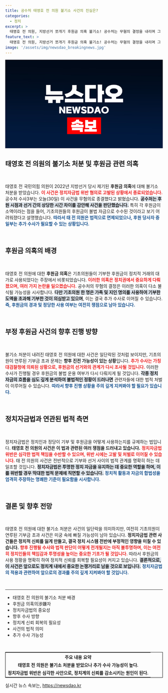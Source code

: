 ```yaml
---
title: 공수처 태영호 전 의원 불기소 사건의 진실은?
categories:
  - 정치
excerpt: >
  태영호 전 의원, 지방선거 쪼개기 후원금 의혹 불기소! 공수처는 무혐의 결정을 내리며 그 배경과 추가 수사 가능성을 밝혔습니다. 정치 자금의 불법성이 없어 보이지만 하나의 기초의원 사건이 새로운 전개를 예고합니다. 클릭해서 자세히 알아보세요!
feature_text: >
  태영호 전 의원, 지방선거 쪼개기 후원금 의혹 불기소! 공수처는 무혐의 결정을 내리며 그 배경과 추가 수사 가능성을 밝혔습니다. 정치 자금의 불법성이 없어 보이지만 하나의 기초의원 사건이 새로운 전개를 예고합니다. 클릭해서 자세히 알아보세요!
image: '/assets/img/newsdao_breakingnews.jpg'
---
```


<p><img src="/assets/img/newsdao_breakingnews.jpg" alt="firstkoreanews 속보" /></p>

<h2 data-ke-size="size26">태영호 전 의원의 불기소 처분 및 후원금 관련 의혹</h2>

<p data-ke-size="size16">&nbsp;</p>

<p>태영호 전 국민의힘 의원이 2022년 지방선거 당시 제기된 <b>후원금 의혹</b>에 대해 불기소 처분을 받았습니다. <b><span style="color: #ee2323;">이 사건은 정치자금법 위반 혐의로 고발된 상황에서 종료되었습니다.</span></b> 공수처 수사3부는 오늘(30일) 이 사건을 무혐의로 종결했다고 밝혔습니다. <b><span style="background-color: #21538527;">공수처는 후원 시점과 선거 간의 상당한 시간 차이를 감안해 사건을 판단했습니다.</span></b> 특히 각 후원금이 소액이라는 점을 들어, 기초의원들의 후원금이 불법 자금으로 수수된 것이라고 보기 어려워졌다고 설명했습니다. <b><span style="color: #1a5490;">따라서 태 전 의원은 법적으로 면제되었으나, 후원 당사자 중 일부는 추가 수사가 필요할 수 있는 상황입니다.</span></b> </p>

<p data-ke-size="size16">&nbsp;</p>

<h2 data-ke-size="size26">후원금 의혹의 배경</h2>

<p data-ke-size="size16">&nbsp;</p>

<p>태영호 전 의원에 대한 <b>후원금 의혹</b>은 기초의원들이 기부한 후원금이 정치적 거래의 대가로 사용되었다는 주장에서 비롯되었습니다. <b><span style="color: #ee2323;">이러한 의혹은 정치권에서 중요하게 다뤄졌으며, 여러 가지 논란을 일으켰습니다.</span></b> 공수처의 무혐의 결정은 이러한 의혹이 다소 불식될 가능성을 시사합니다. <b><span style="background-color: #21538527;">다만 기초의원 한 명은 가족 및 지인 명의를 사용하여 기부한도액을 초과해 기부한 것이 의심받고 있으며</span></b>, 이는 결국 추가 수사로 이어질 수 있습니다. <b><span style="color: #1a5490;">즉, 후원금의 경과 및 정당한 사용 여부는 여전히 쟁점으로 남아 있습니다.</span></b> </p>

<p data-ke-size="size16">&nbsp;</p>

<h2 data-ke-size="size26">부정 후원금 사건의 향후 진행 방향</h2>

<p data-ke-size="size16">&nbsp;</p>

<p>불기소 처분이 내려진 태영호 전 의원에 대한 사건은 일단락된 것처럼 보이지만, 기초의원이 연루된 기부금 초과 문제는 <b>향후 진전 가능성이 있는 상황</b>입니다. <b><span style="color: #ee2323;">추가 수사는 가칭 대검찰청에 의뢰된 상황으로, 후원금의 선거와의 관계가 다시 조사될 것입니다.</span></b> 이러한 수사가 진행될 경우 후원금의 불법 운용 여부가 다시 다뤄지게 될 것입니다. <b><span style="background-color: #21538527;">각종 정치 자금의 흐름을 심도 깊게 분석하여 불법적인 정황이 드러나면</span></b> 관련자들에 대한 법적 처벌이 이루어질 수 있습니다. <b><span style="color: #1a5490;">따라서 향후 진행 상황을 주의 깊게 지켜봐야 할 필요가 있습니다.</span></b> </p>

<p data-ke-size="size16">&nbsp;</p>

<h2 data-ke-size="size26">정치자금법과 연관된 법적 측면</h2>

<p data-ke-size="size16">&nbsp;</p>

<p>정치자금법은 정치인과 정당이 기부 및 후원금을 어떻게 사용하는지를 규제하는 법입니다. <b>태영호 전 의원의 사건은 이 법과 관련된 여러 쟁점을 드러내고 있습니다.</b> <b><span style="color: #ee2323;">정치자금법 위반은 심각한 법적 책임을 수반할 수 있으며, 위반 시에는 고발 및 처벌로 이어질 수 있습니다.</span></b> 태 전 의원의 사건은 전반적으로 기부와 선거 사이의 법적 관계를 명확히 하는 데 일조할 것입니다. <b><span style="background-color: #21538527;">정치자금법은 투명한 정치 자금을 유지하는 데 중요한 역할을 하며, 이를 위반할 경우 막대한 법적 문제에 직면할 수 있습니다.</span></b> <b><span style="color: #1a5490;">정치적 활동과 자금의 합법성을 엄격히 주장하는 명쾌한 기준이 필요함을 시사합니다.</span></b> </p>

<p data-ke-size="size16">&nbsp;</p>

<h2 data-ke-size="size26">결론 및 향후 전망</h2>

<p data-ke-size="size16">&nbsp;</p>

<p>태영호 전 의원에 대한 불기소 처분은 사건의 일단락을 의미하지만, 여전히 기초의원이 연루된 기부금 초과 사건은 미궁 속에 빠질 가능성이 남아 있습니다. <b>정치자금법 관련 사건들은 정치적 신뢰를 잃게 만들고, 결국 정치 시스템 전반에 부정적인 영향을 미칠 수 있습니다.</b> <b><span style="color: #ee2323;">향후 진행될 수사와 법적 판단이 어떻게 전개될지는 아직 불투명하며, 이는 여전히 정치인들의 책임감과 투명성을 높이는 중요한 기초가 될 것입니다.</span></b> 따라서 후원금의 사용 정황을 명확히 하여 정치적 신뢰를 회복할 필요성이 커지고 있습니다. <b><span style="background-color: #21538527;">결론적으로, 이 사건은 앞으로도 정치계 내에서 중요한 논쟁거리로 남을 것으로 보입니다.</span></b> <b><span style="color: #1a5490;">정치자금법의 적용과 관련하여 앞으로의 경과를 주의 깊게 지켜봐야 할 것입니다.</span></b> </p>

<p data-ke-size="size16">&nbsp;</p> 

<hr/>

<ul>
<li>태영호 전 의원의 불기소 처분 배경</li>
<li>후원금 의혹의涉嫌자</li>
<li>정치자금법의 중요성</li>
<li>향후 수사 방향</li>
<li>정치계 신뢰 회복의 필요성</li>
<li>사건의 법적 의미</li>
<li>추가 수사 가능성</li>
</ul>

<p data-ke-size="size16">&nbsp;</p> 

<table style="border-collapse: collapse; border: 1px solid black; width: 100%;">
    <tr>
        <th style="text-align: center; height: 17px;"><b>주요 내용 요약</b></th>
    </tr>
    <tr>
        <td style="text-align: center; height: 17px;"><b>태영호 전 의원은 불기소 처분을 받았으나 추가 수사 가능성이 높다.</b></td>
    </tr>
    <tr>
        <td style="text-align: center; height: 17px;"><b>정치자금법 위반은 심각한 사안으로, 정치계의 신뢰를 감소시키는 원인이 된다.</b></td>
    </tr>
</table>
실시간 뉴스 속보는, <a href="https://newsdao.kr" rel="dofollow">https://newsdao.kr</a>


